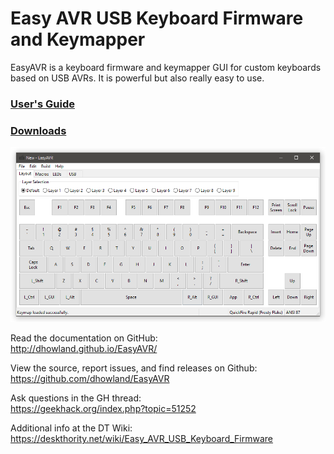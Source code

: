 # Easy AVR USB Keyboard Firmware and Keymapper

EasyAVR is a keyboard firmware and keymapper GUI for custom keyboards based 
on USB AVRs.  It is powerful but also really easy to use.

### [User's Guide](http://dhowland.github.io/EasyAVR/build/html/userguide.html)

### [Downloads](https://github.com/dhowland/EasyAVR/releases)

![Screenshot](docs/source/easykeymap_ss1.png?raw=true "Screenshot")

Read the documentation on GitHub:  
http://dhowland.github.io/EasyAVR/

View the source, report issues, and find releases on Github:  
https://github.com/dhowland/EasyAVR

Ask questions in the GH thread:  
https://geekhack.org/index.php?topic=51252

Additional info at the DT Wiki:  
https://deskthority.net/wiki/Easy_AVR_USB_Keyboard_Firmware
